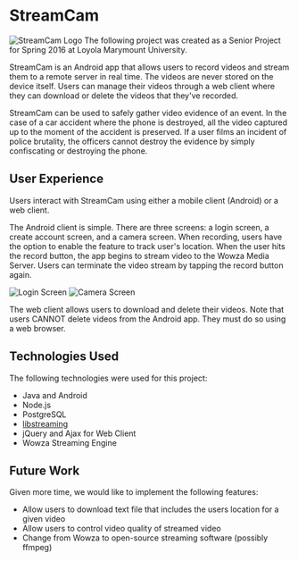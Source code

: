# StreamCam
![StreamCam Logo](https://writelatex.s3.amazonaws.com/wkfqwdphmgmd/uploads/126/5547828/1.png)
The following project was created as a Senior Project for Spring 2016 at Loyola Marymount University. 

StreamCam is an Android app that allows users to record videos and stream them to a remote server in real time. The videos are never stored on the device itself. Users can manage their videos through a web client where they can download or delete the videos that they've recorded.

StreamCam can be used to safely gather video evidence of an event. In the case of a car accident where the phone is destroyed, all the video captured up to the moment of the accident is preserved. If a user films an incident of police brutality, the officers cannot destroy the evidence by simply confiscating or destroying the phone.

## User Experience
Users interact with StreamCam using either a mobile client (Android) or a web client.

The Android client is simple. There are three screens: a login screen, a create account screen, and a camera screen. When recording, users have the option to enable the feature to track user's location. When the user hits the record button, the app begins to stream video to the Wowza Media Server. Users can terminate the video stream by tapping the record button again.

![Login Screen](https://writelatex.s3.amazonaws.com/wkfqwdphmgmd/uploads/136/5547849/2.png)
![Camera Screen](https://writelatex.s3.amazonaws.com/wkfqwdphmgmd/uploads/192/5548674/1.png)

The web client allows users to download and delete their videos. Note that users CANNOT delete videos from the Android app. They must do so using a web browser.

## Technologies Used

The following technologies were used for this project:
* Java and Android
* Node.js
* PostgreSQL
* [libstreaming](https://github.com/fyhertz/libstreaming)
* jQuery and Ajax for Web Client
* Wowza Streaming Engine

## Future Work

Given more time, we would like to implement the following features:
* Allow users to download text file that includes the users location for a given video
* Allow users to control video quality of streamed video
* Change from Wowza to open-source streaming software (possibly ffmpeg)

